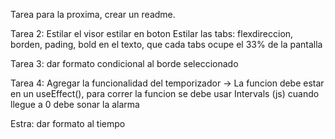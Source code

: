 Tarea para la proxima, crear un readme.

Tarea 2:
Estilar el visor
estilar en boton
Estilar las tabs: flexdireccion, borden, pading, bold en el texto, que cada tabs ocupe el 33% de la pantalla

Tarea 3: dar formato condicional al borde seleccionado

Tarea 4: Agregar la funcionalidad del temporizador -> 
La funcion debe estar en un useEffect(), para correr la funcion se debe usar Intervals (js)
cuando llegue a 0 debe sonar la alarma

Estra: dar formato al tiempo
